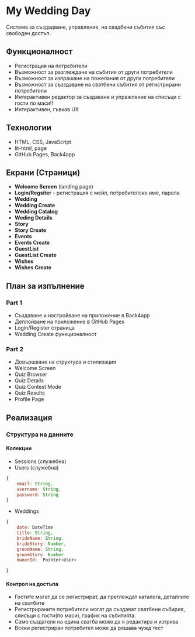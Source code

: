 # My Wedding Day
Система за създадване, управление, на свадбени събития със свободен достъп.

## Функционалност
* Регистрация на потребители
* Възможност за разглеждане на събития от други потребители
* Възможност за изпрашане на пожелания от други потребители
* Възможност за съзздаване на сватбени събития от регистрирани потребители
* Интерактивен редактор за създаване и упражление на списъци с гости по маси!!
* Интерактивен, гъвкав UX

## Технологии
* HTML, CSS, JavaScript
* lit-html, page
* GitHub Pages, Back4app

## Екрани (Страници)
* **Welcome Screen** (landing page)
* **Login/Regsiter** - регистрация с мейл, потребителско име, парола
* **Wedding** 
* **Wedding Create** 
* **Wedding Catalog** 
* **Weding Details** 
* **Story** 
* **Story Create** 
* **Events** 
* **Events Create** 
* **GuestList** 
* **GuestList Create** 
* **Wishes** 
* **Wishes Create** 

## План за изпълнение
### Part 1
* Създаване и настройване на приложение в Back4app
* Деплойване на приложение в GitHub Pages
* Login/Register страница
* Wedding Create функционалност

### Part 2
* Довършване на структура и стилизация
* Welcome Screen
* Quiz Browser
* Quiz Details
* Quiz Contest Mode
* Quiz Results
* Profile Page

## Реализация
### Структура на данните
#### Колекции
* Sessions (служебна)
* Users (служебна)
```javascript
{
    email: String,
    username: String,
    password: String
}
```
* Weddings
```javascript
{
    date: DateTime
    title: String,
    brideName: String,
    brideStory: Number,
    groomName: String,
    groomStory: Number
    ownerId:  Pointer<User>

}
```

#### Контрол на достъпа
* Гостите могат да се регистрират, да преглеждат каталога, детайлите на сватбите
* Регистрираните потребители могат да създават сватбени събирия, сяисъци с гости(по маси), график на събитията. 
* Само създателя на едина сватба може да я редактира и изтрива
* Всеки регистриран потребител може да решава чужд тест



